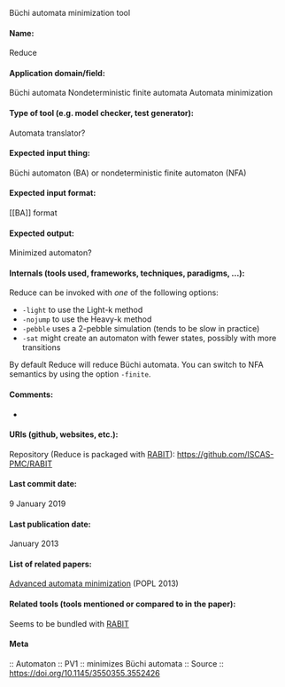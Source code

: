 Büchi automata minimization tool

#### Name:
Reduce

#### Application domain/field:
Büchi automata
Nondeterministic finite automata
Automata minimization

#### Type of tool (e.g. model checker, test generator):
Automata translator?

#### Expected input thing:
Büchi automaton (BA) or nondeterministic finite automaton (NFA)

#### Expected input format:
[[BA]] format

#### Expected output:
Minimized automaton?

#### Internals (tools used, frameworks, techniques, paradigms, ...):
Reduce can be invoked with *one* of the following options:
- `-light`  to use the Light-k method
- `-nojump` to use the Heavy-k method
- `-pebble` uses a 2-pebble simulation (tends to be slow in practice)
- `-sat` might create an automaton with fewer states, possibly with more transitions

By default Reduce will reduce Büchi automata. You can switch to NFA semantics by using the option `-finite`.

#### Comments:
-

#### URIs (github, websites, etc.):
Repository (Reduce is packaged with [RABIT](RABIT.md)): https://github.com/ISCAS-PMC/RABIT

#### Last commit date:
9 January 2019

#### Last publication date:
January 2013

#### List of related papers:
[Advanced automata minimization](https://doi.org/10.1145/2480359.2429079) (POPL 2013)

#### Related tools (tools mentioned or compared to in the paper):
Seems to be bundled with [RABIT](RABIT.md)

#### Meta
:: Automaton
:: PV1 :: minimizes Büchi automata
:: Source :: https://doi.org/10.1145/3550355.3552426